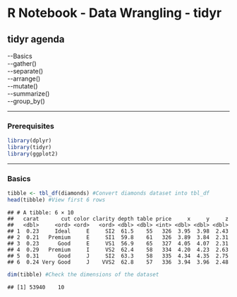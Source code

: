 R Notebook - Data Wrangling - tidyr
================

tidyr agenda
------------

--Basics      
--gather()     
--separate()     
--arrange()     
--mutate()      
--summarize()     
--group\_by()     

------------------------------------------------------------------------

### Prerequisites

``` r
library(dplyr)
library(tidyr)
library(ggplot2)
```

------------------------------------------------------------------------

### Basics

``` r
tibble <- tbl_df(diamonds) #Convert diamonds dataset into tbl_df
head(tibble) #View first 6 rows
```

    ## # A tibble: 6 × 10
    ##   carat       cut color clarity depth table price     x     y     z
    ##   <dbl>     <ord> <ord>   <ord> <dbl> <dbl> <int> <dbl> <dbl> <dbl>
    ## 1  0.23     Ideal     E     SI2  61.5    55   326  3.95  3.98  2.43
    ## 2  0.21   Premium     E     SI1  59.8    61   326  3.89  3.84  2.31
    ## 3  0.23      Good     E     VS1  56.9    65   327  4.05  4.07  2.31
    ## 4  0.29   Premium     I     VS2  62.4    58   334  4.20  4.23  2.63
    ## 5  0.31      Good     J     SI2  63.3    58   335  4.34  4.35  2.75
    ## 6  0.24 Very Good     J    VVS2  62.8    57   336  3.94  3.96  2.48

``` r
dim(tibble) #Check the dimensions of the dataset
```

    ## [1] 53940    10
